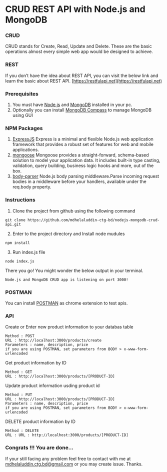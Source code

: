 # CRUD REST API with Node.js and MongoDB

### CRUD
CRUD stands for Create, Read, Update and Delete. These are the basic operations almost every simple web app would be designed to achieve.

### REST
If you don’t have the idea about REST API, you can visit the below link and learn the basic about REST API.
[https://restfulapi.net](https://restfulapi.net)

### Prerequisites
1. You must have [Node.js](https://nodejs.org/en/download/) and [MongoDB](https://www.mongodb.com/download-center?jmp=nav#atlas) installed in your pc. 
2. Optionally you can install [MongoDB Compass](https://www.mongodb.com/download-center?jmp=nav#compass) to manage MongoDB using GUI

### NPM Packages
1. [ExpressJS](https://expressjs.com/) Express is a minimal and flexible Node.js web application framework that provides a robust set of features for web and mobile applications.
2. [mongoose](https://mongoosejs.com/) Mongoose provides a straight-forward, schema-based solution to model your application data. It includes built-in type casting, validation, query building, business logic hooks and more, out of the box.
3. [body-parser](https://www.npmjs.com/package/body-parser) Node.js body parsing middleware.Parse incoming request bodies in a middleware before your handlers, available under the req.body property.

### Instructions
1. Clone the project from github using the following command
```
git clone https://github.com/mdhelaluddin-ctg-bd/nodejs-mongodb-crud-api.git
```
2. Enter to the project directory and Install node mudules
```
npm install
```
3. Run index.js file
```
node index.js
```
There you go! You might wonder the below output in your terminal.
```
Node.js and MongoDB CRUD app is listening on port 3000!
```

### POSTMAN
You can install [POSTMAN](https://chrome.google.com/webstore/detail/postman/fhbjgbiflinjbdggehcddcbncdddomop?hl=en) as chrome extension to test apis. 

### API
Create or Enter new product information to your databas table
```
Method : POST
URL : http://localhost:3000/products/create
Parameters : name, description, price
if you are using POSTMAN, set parameters from BODY > x-www-form-urlencoded
```
Get product information by ID
```
Method : GET
URL : http://localhost:3000/products/[PRODUCT-ID]
```
Update product information usding product id
```
Method : PUT
URL : http://localhost:3000/products/[PRODUCT-ID]
Parameters : name, description, price
if you are using POSTMAN, set parameters from BODY > x-www-form-urlencoded
```
DELETE product information by ID
```
Method : DELETE
URL : URL : http://localhost:3000/products/[PRODUCT-ID]
```

### Congrats !!! You are done...
If your still facing any problem feel free to contact with me at mdhelaluddin.ctg.bd@gmail.com or you may create issue. Thanks. 

